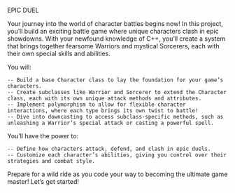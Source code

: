 EPIC DUEL

Your journey into the world of character battles begins now! In this project, you’ll build an exciting battle game where unique characters clash in epic showdowns. With your newfound knowledge of C++, you’ll create a system that brings together fearsome Warriors and mystical Sorcerers, each with their own special skills and abilities.


You will:

    -- Build a base Character class to lay the foundation for your game’s characters.
    -- Create subclasses like Warrior and Sorcerer to extend the Character class, each with its own unique attack methods and attributes.
    -- Implement polymorphism to allow for flexible character interactions, where each type brings its own twist to battle!
    -- Dive into downcasting to access subclass-specific methods, such as unleashing a Warrior’s special attack or casting a powerful spell.


You’ll have the power to:

    -- Define how characters attack, defend, and clash in epic duels.
    -- Customize each character’s abilities, giving you control over their strategies and combat style.

Prepare for a wild ride as you code your way to becoming the ultimate game master! Let’s get started!

